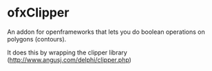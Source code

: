 ofxClipper
==========

An addon for openframeworks that lets you do boolean operations on polygons (contours).

It does this by wrapping the clipper library (http://www.angusj.com/delphi/clipper.php)


